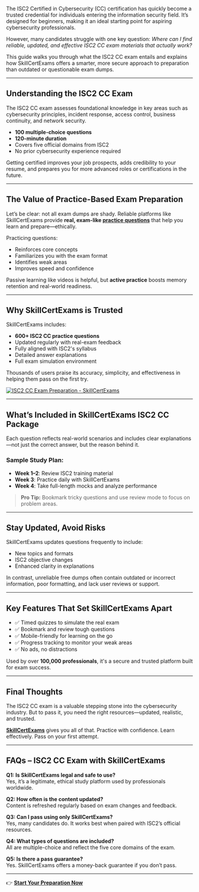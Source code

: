 The ISC2 Certified in Cybersecurity (CC) certification has quickly become a trusted credential for individuals entering the information security field. It’s designed for beginners, making it an ideal starting point for aspiring cybersecurity professionals.

However, many candidates struggle with one key question: *Where can I find reliable, updated, and effective ISC2 CC exam materials that actually work?*

This guide walks you through what the ISC2 CC exam entails and explains how SkillCertExams offers a smarter, more secure approach to preparation than outdated or questionable exam dumps.

---

## Understanding the ISC2 CC Exam

The ISC2 CC exam assesses foundational knowledge in key areas such as cybersecurity principles, incident response, access control, business continuity, and network security.

- **100 multiple-choice questions**  
- **120-minute duration**  
- Covers five official domains from ISC2  
- No prior cybersecurity experience required

Getting certified improves your job prospects, adds credibility to your resume, and prepares you for more advanced roles or certifications in the future.

---

## The Value of Practice-Based Exam Preparation

Let’s be clear: not all exam dumps are shady. Reliable platforms like SkillCertExams provide **real, exam-like [practice questions]([url](https://www.skillcertexams.com/isc2/cc-dumps.html))** that help you learn and prepare—ethically.

Practicing questions:

- Reinforces core concepts  
- Familiarizes you with the exam format  
- Identifies weak areas  
- Improves speed and confidence

Passive learning like videos is helpful, but **active practice** boosts memory retention and real-world readiness.

---

## Why SkillCertExams is Trusted

SkillCertExams includes:

- **600+ ISC2 CC practice questions**  
- Updated regularly with real-exam feedback  
- Fully aligned with ISC2's syllabus  
- Detailed answer explanations  
- Full exam simulation environment

Thousands of users praise its accuracy, simplicity, and effectiveness in helping them pass on the first try.

[![ISC2 CC Exam Preparation - SkillCertExams](https://blogger.googleusercontent.com/img/b/R29vZ2xl/AVvXsEgFBavOE4rjC5FXcluhJq-IEdBTzm96iDitNO4YnSBM_q_aap-JcPf1SPXpTrOYqBk7VY4xW2ONodcX-4gxOUEkeKHPlz9V7VwBUPgD8iSw83Eg91B1dlPkhMwX-mfuZKWy2Om1f84ZZmXT1PnEV2ujFq7rQ2GqLL64JkmGizbbB1PIu3nKv4feSRKQoWE/s3780/Add%20a%20heading%20(25).jpg)]([url](https://www.skillcertexams.com/isc2/cc-dumps.html))

---

## What’s Included in SkillCertExams ISC2 CC Package

Each question reflects real-world scenarios and includes clear explanations—not just the correct answer, but the reason behind it.

### Sample Study Plan:

- **Week 1–2**: Review ISC2 training material  
- **Week 3**: Practice daily with SkillCertExams  
- **Week 4**: Take full-length mocks and analyze performance  

> **Pro Tip:** Bookmark tricky questions and use review mode to focus on problem areas.

---

## Stay Updated, Avoid Risks

SkillCertExams updates questions frequently to include:

- New topics and formats  
- ISC2 objective changes  
- Enhanced clarity in explanations

In contrast, unreliable free dumps often contain outdated or incorrect information, poor formatting, and lack user reviews or support.

---

## Key Features That Set SkillCertExams Apart

- ✅ Timed quizzes to simulate the real exam  
- ✅ Bookmark and review tough questions  
- ✅ Mobile-friendly for learning on the go  
- ✅ Progress tracking to monitor your weak areas  
- ✅ No ads, no distractions  

Used by over **100,000 professionals**, it's a secure and trusted platform built for exam success.

---

## Final Thoughts

The ISC2 CC exam is a valuable stepping stone into the cybersecurity industry. But to pass it, you need the right resources—updated, realistic, and trusted.

[**SkillCertExams**]([url](https://www.skillcertexams.com/isc2/cc-dumps.html)) gives you all of that. Practice with confidence. Learn effectively. Pass on your first attempt.

---

## FAQs – ISC2 CC Exam with SkillCertExams

**Q1: Is SkillCertExams legal and safe to use?**  
Yes, it’s a legitimate, ethical study platform used by professionals worldwide.

**Q2: How often is the content updated?**  
Content is refreshed regularly based on exam changes and feedback.

**Q3: Can I pass using only SkillCertExams?**  
Yes, many candidates do. It works best when paired with ISC2’s official resources.

**Q4: What types of questions are included?**  
All are multiple-choice and reflect the five core domains of the exam.

**Q5: Is there a pass guarantee?**  
Yes. SkillCertExams offers a money-back guarantee if you don’t pass.

---

👉 **[Start Your Preparation Now](https://www.skillcertexams.com/isc2/cc-dumps.html)**
